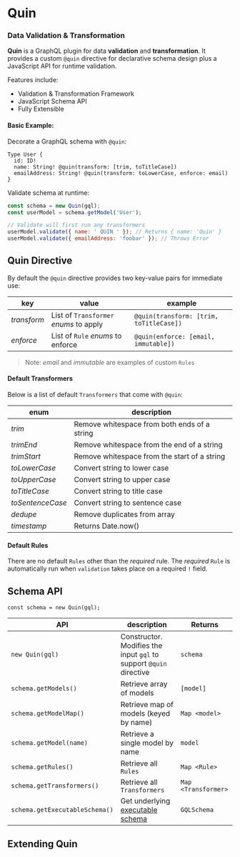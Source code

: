 # Quin

### Data Validation & Transformation

**Quin** is a GraphQL plugin for data **validation** and **transformation**. It provides a custom `@quin` directive for declarative schema design plus a JavaScript API for runtime validation.

Features include:
* Validation & Transformation Framework
* JavaScript Schema API
* Fully Extensible

#### Basic Example:

Decorate a GraphQL schema with `@quin`:

```gql
Type User {
  id: ID!
  name: String! @quin(transform: [trim, toTitleCase])
  emailAddress: String! @quin(transform: toLowerCase, enforce: email)
}
```

Validate schema at runtime:

```js
const schema = new Quin(gql);
const userModel = schema.getModel('User');

// Validate will first run any transformers
userModel.validate({ name: ' QUIN ' }); // Returns { name: 'Quin' }
userModel.validate({ emailAddress: 'foobar' }); // Throws Error
```

## Quin Directive

By default the `@quin` directive provides two key-value pairs for immediate use:

| key | value | example
| - | - | - |
| *transform* | List of `Transformer` *enums* to apply | `@quin(transform: [trim, toTitleCase])`
| *enforce* | List of `Rule` *enums* to enforce | `@quin(enforce: [email, immutable])`

> Note: *email* and *immutable* are examples of custom `Rules`

#### Default Transformers

Below is a list of default `Transformers` that come with `@quin`:

| enum | description
| - | - |
| *trim* | Remove whitespace from both ends of a string
| *trimEnd* | Remove whitespace from the end of a string
| *trimStart* | Remove whitespace from the start of a string
| *toLowerCase* | Convert string to lower case
| *toUpperCase* | Convert string to upper case
| *toTitleCase* | Convert string to title case
| *toSentenceCase* | Convert string to sentence case
| *dedupe* | Remove duplicates from array
| *timestamp* | Returns Date.now()

#### Default Rules

There are no default `Rules` other than the *required* rule. The *required* `Rule` is automatically run when `validation` takes place on a required `!` field.

## Schema API

```
const schema = new Quin(gql);
```

| API | description | Returns
| - | - | - |
| `new Quin(gql)` | Constructor. Modifies the input `gql` to support `@quin` directive | `schema`
| `schema.getModels()` | Retrieve array of models | `[model]`
| `schema.getModelMap()` | Retrieve map of models (keyed by name) | `Map <model>`
| `schema.getModel(name)` | Retrieve a single model by name | `model`
| `schema.getRules()` | Retrieve all `Rules` | `Map <Rule>`
| `schema.getTransformers()` | Retrieve all `Transformers` | `Map <Transformer>`
| `schema.getExecutableSchema()` | Get underlying [executable schema]() | `GQLSchema`


## Extending Quin

